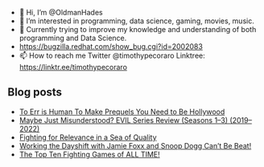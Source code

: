 - 👋 Hi, I’m @OldmanHades
- 👀 I’m interested in programming, data science, gaming, movies, music.
- 🌱 Currently trying to improve my knowledge and understanding of both programming and Data Science.
- https://bugzilla.redhat.com/show_bug.cgi?id=2002083
- 📫 How to reach me Twitter @timothypecoraro
Linktree: https://linktr.ee/timothypecoraro

## Blog posts
<!-- BLOG-POST-LIST:START -->
- [To Err is Human To Make Prequels You Need to Be Hollywood](https://medium.com/@timothypecoraro/to-err-is-human-to-make-prequels-you-need-to-be-hollywood-bd9b31ecae24?source=rss-5097f5c9b801------2)
- [Maybe Just Misunderstood? EVIL Series Review &lpar;Seasons 1–3&rpar; &lpar;2019–2022&rpar;](https://medium.com/@timothypecoraro/maybe-just-misunderstood-evil-series-review-seasons-1-3-2019-2022-527639ced31e?source=rss-5097f5c9b801------2)
- [Fighting for Relevance in a Sea of Quality](https://medium.com/@timothypecoraro/fighting-for-relevance-in-a-sea-of-quality-80e1458cb7a1?source=rss-5097f5c9b801------2)
- [Working the Dayshift with Jamie Foxx and Snoop Dogg Can’t Be Beat!](https://medium.com/@timothypecoraro/working-the-dayshift-with-jamie-foxx-and-snoop-dogg-cant-be-beat-d42fbfac3777?source=rss-5097f5c9b801------2)
- [The Top Ten Fighting Games of ALL TIME!](https://medium.com/@timothypecoraro/the-top-ten-fighting-games-of-all-time-4a2bd77158d2?source=rss-5097f5c9b801------2)
<!-- BLOG-POST-LIST:END -->
